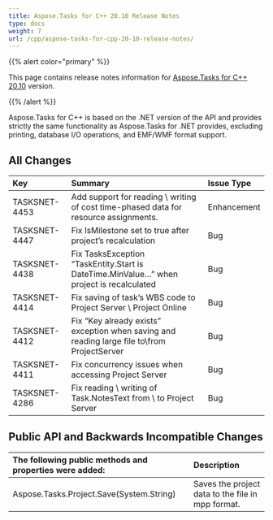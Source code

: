 ```yaml
---
title: Aspose.Tasks for C++ 20.10 Release Notes
type: docs
weight: 7
url: /cpp/aspose-tasks-for-cpp-20-10-release-notes/
---
```


{{% alert color="primary" %}} 

This page contains release notes information for [Aspose.Tasks for C++ 20.10](https://downloads.aspose.com/tasks/cpp/new-releases/aspose.tasks-for-c---20.10.0/) version.

{{% /alert %}} 

Aspose.Tasks for C++ is based on the .NET version of the API and provides strictly the same functionality as Aspose.Tasks for .NET provides, excluding printing, database I/O operations, and EMF/WMF format support.

## **All Changes**

|**Key** | **Summary** | **Issue Type**|
| :- | :- | :- |
|TASKSNET-4453|Add support for reading \ writing of cost time-phased data for resource assignments.|Enhancement|
|TASKSNET-4447|Fix IsMilestone set to true after project’s recalculation|Bug|
|TASKSNET-4438|Fix TasksException “TaskEntity.Start is DateTime.MinValue…” when project is recalculated|Bug|
|TASKSNET-4414|Fix saving of task’s WBS code to Project Server \ Project Online|Bug|
|TASKSNET-4412|Fix “Key already exists” exception when saving and reading large file to\from ProjectServer|Bug|
|TASKSNET-4411|Fix concurrency issues when accessing Project Server|Bug|
|TASKSNET-4286|Fix reading \ writing of Task.NotesText from \ to Project Server|Bug|

## **Public API and Backwards Incompatible Changes**

|**The following public methods and properties were added:** |**Description** |
| :- | :- |
|Aspose.Tasks.Project.Save(System.String) | Saves the project data to the file in mpp format.|